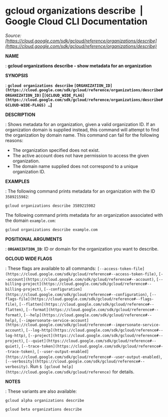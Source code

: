 # gcloud organizations describe  |  Google Cloud CLI Documentation

*Source: [https://cloud.google.com/sdk/gcloud/reference/organizations/describe](https://cloud.google.com/sdk/gcloud/reference/organizations/describe)*

**NAME**

: **gcloud organizations describe - show metadata for an organization**

**SYNOPSIS**

: **`gcloud organizations describe` `[ORGANIZATION_ID](https://cloud.google.com/sdk/gcloud/reference/organizations/describe#ORGANIZATION_ID)` [`[GCLOUD_WIDE_FLAG](https://cloud.google.com/sdk/gcloud/reference/organizations/describe#GCLOUD-WIDE-FLAGS) …`]**

**DESCRIPTION**

: Shows metadata for an organization, given a valid organization ID. If an
organization domain is supplied instead, this command will attempt to find the
organization by domain name.
This command can fail for the following reasons:

- The organization specified does not exist.
- The active account does not have permission to access the given organization.
- The domain name supplied does not correspond to a unique organization ID.

**EXAMPLES**

: The following command prints metadata for an organization with the ID
`3589215982`:

```
gcloud organizations describe 3589215982
```

The following command prints metadata for an organization associated with the
domain ``example.com``:

```
gcloud organizations describe example.com
```

**POSITIONAL ARGUMENTS**

: **`ORGANIZATION_ID`**:
ID or domain for the organization you want to describe.

**GCLOUD WIDE FLAGS**

: These flags are available to all commands: `[--access-token-file](https://cloud.google.com/sdk/gcloud/reference#--access-token-file)`,
`[--account](https://cloud.google.com/sdk/gcloud/reference#--account)`, `[--billing-project](https://cloud.google.com/sdk/gcloud/reference#--billing-project)`,
`[--configuration](https://cloud.google.com/sdk/gcloud/reference#--configuration)`,
`[--flags-file](https://cloud.google.com/sdk/gcloud/reference#--flags-file)`,
`[--flatten](https://cloud.google.com/sdk/gcloud/reference#--flatten)`, `[--format](https://cloud.google.com/sdk/gcloud/reference#--format)`, `[--help](https://cloud.google.com/sdk/gcloud/reference#--help)`, `[--impersonate-service-account](https://cloud.google.com/sdk/gcloud/reference#--impersonate-service-account)`,
`[--log-http](https://cloud.google.com/sdk/gcloud/reference#--log-http)`,
`[--project](https://cloud.google.com/sdk/gcloud/reference#--project)`, `[--quiet](https://cloud.google.com/sdk/gcloud/reference#--quiet)`, `[--trace-token](https://cloud.google.com/sdk/gcloud/reference#--trace-token)`, `[--user-output-enabled](https://cloud.google.com/sdk/gcloud/reference#--user-output-enabled)`,
`[--verbosity](https://cloud.google.com/sdk/gcloud/reference#--verbosity)`.
Run `$ [gcloud help](https://cloud.google.com/sdk/gcloud/reference)` for details.

**NOTES**

: These variants are also available:

```
gcloud alpha organizations describe
```

```
gcloud beta organizations describe
```